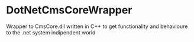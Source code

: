 # DotNetCmsCoreWrapper


Wrapper to CmsCore.dll written in C++ to get functionality and behavioure to the .net system indipendent world